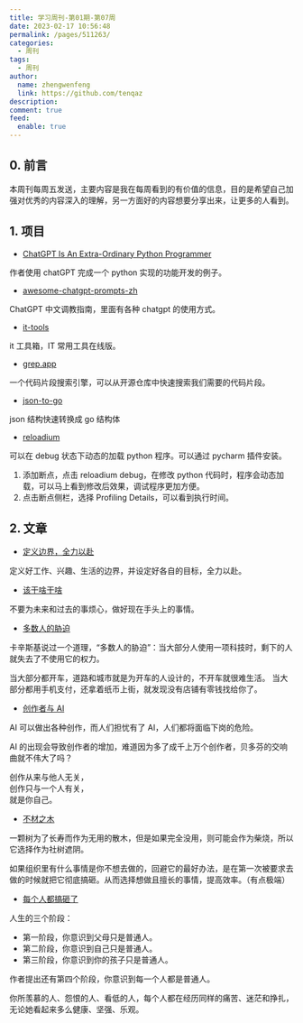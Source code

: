 ```yaml
---
title: 学习周刊-第01期-第07周
date: 2023-02-17 10:56:48
permalink: /pages/511263/
categories:
  - 周刊
tags:
  - 周刊
author: 
  name: zhengwenfeng
  link: https://github.com/tenqaz
description: 
comment: true
feed: 
  enable: true
---
```


## 0. 前言

本周刊每周五发送，主要内容是我在每周看到的有价值的信息，目的是希望自己加强对优秀的内容深入的理解，另一方面好的内容想要分享出来，让更多的人看到。

## 1. 项目

* [ChatGPT Is An Extra-Ordinary Python Programmer](https://davidamos.dev/chatgpt-is-an-extra-ordinary-python-programmer/)

作者使用 chatGPT 完成一个 python 实现的功能开发的例子。

* [awesome-chatgpt-prompts-zh](https://github.com/PlexPt/awesome-chatgpt-prompts-zh)

ChatGPT 中文调教指南，里面有各种 chatgpt 的使用方式。

* [it-tools](https://it-tools.tech/)

it 工具箱，IT 常用工具在线版。

* [grep.app](https://grep.app/)

一个代码片段搜索引擎，可以从开源仓库中快速搜索我们需要的代码片段。

* [json-to-go]( https://github.com/mholt/json-to-go )

json 结构快速转换成 go 结构体

* [reloadium](https://github.com/reloadware/reloadium)

可以在 debug 状态下动态的加载 python 程序。可以通过 pycharm 插件安装。

1. 添加断点，点击 reloadium debug，在修改 python 代码时，程序会动态加载，可以马上看到修改后效果，调试程序更加方便。
2. 点击断点侧栏，选择 Profiling Details，可以看到执行时间。

## 2. 文章

* [定义边界，全力以赴](https://atjason.com/daily/2023-01-25.html)

定义好工作、兴趣、生活的边界，并设定好各自的目标，全力以赴。


* [该干啥干啥](https://atjason.com/daily/2023-01-26.html)

不要为未来和过去的事烦心，做好现在手头上的事情。


* [多数人的胁迫](https://atjason.com/daily/2023-02-09.html)

卡辛斯基说过一个道理，“多数人的胁迫”：当大部分人使用一项科技时，剩下的人就失去了不使用它的权力。

当大部分都开车，道路和城市就是为开车的人设计的，不开车就很难生活。
当大部分都用手机支付，还拿着纸币上街，就发现没有店铺有零钱找给你了。

* [创作者与 AI](https://mp.weixin.qq.com/s?__biz=Mzg4OTgzMzMxNA==&mid=2247483835&idx=1&sn=6a46a16c0ae088e4424b7e349538fb7e&chksm=cfe493b6f8931aa0cc185db86359fdb7eb2959f0e5692952b21677b6c31a7e1a0c731e148115&mpshare=1&scene=1&srcid=0129Mv7tyaaeBXfR4QWUxjSf&sharer_sharetime=1675001761199&sharer_shareid=39c6742be3e6efa32f5a0d4e117d0f93#rd)

AI 可以做出各种创作，而人们担忧有了 AI，人们都将面临下岗的危险。

AI 的出现会导致创作者的增加，难道因为多了成千上万个创作者，贝多芬的交响曲就不伟大了吗？

创作从来与他人无关，  
创作只与一个人有关，  
就是你自己。

* [不材之木](https://mp.weixin.qq.com/s?__biz=Mzg4OTgzMzMxNA==&mid=2247483840&idx=1&sn=d360fb946dcda97c0b21a12380e04e50&chksm=cfe493cdf8931adb6cfa27bcfc1edcf290bc7b91b96abff680f89c7dcc3c5875925d6ca5610b&mpshare=1&scene=1&srcid=0131AycqgmvrcuL10aR8ujtT&sharer_sharetime=1675126927200&sharer_shareid=39c6742be3e6efa32f5a0d4e117d0f93#rd)

一颗树为了长寿而作为无用的散木，但是如果完全没用，则可能会作为柴烧，所以它选择作为社树遮阴。

如果组织里有什么事情是你不想去做的，回避它的最好办法，是在第一次被要求去做的时候就把它彻底搞砸。从而选择想做且擅长的事情，提高效率。（有点极端）


* [每个人都搞砸了](https://mp.weixin.qq.com/s?__biz=Mzg4OTgzMzMxNA==&mid=2247483847&idx=1&sn=6a2f4080f5f3fd1fa59b036b5d9d3b3a&chksm=cfe493caf8931adcb6f43a5446554c32a56c3a64baa96530c442469a723846a6ef5ec392fbcf&mpshare=1&scene=1&srcid=0202CMm5uLS7bUgzpdsuxSVj&sharer_sharetime=1675346772780&sharer_shareid=39c6742be3e6efa32f5a0d4e117d0f93#rd)

人生的三个阶段：
* 第一阶段，你意识到父母只是普通人。
* 第二阶段，你意识到自己只是普通人。
* 第三阶段，你意识到你的孩子只是普通人。

作者提出还有第四个阶段，你意识到每一个人都是普通人。

你所羡慕的人、怨恨的人、看低的人，每个人都在经历同样的痛苦、迷茫和挣扎，无论她看起来多么健康、坚强、乐观。
